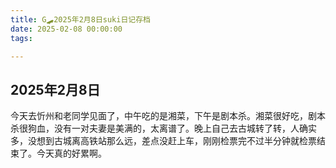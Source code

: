 ```yaml
---
title: G🛹2025年2月8日suki日记存档
date: 2025-02-08 00:00:00
tags:

---
```


## 2025年2月8日

今天去忻州和老同学见面了，中午吃的是湘菜，下午是剧本杀。湘菜很好吃，剧本杀很狗血，没有一对夫妻是美满的，太离谱了。晚上自己去古城转了转，人确实多，没想到古城离高铁站那么远，差点没赶上车，刚刚检票完不过半分钟就检票结束了。今天真的好累啊。
